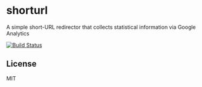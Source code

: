 # shorturl

A simple short-URL redirector that collects statistical information via Google Analytics

[![Build Status](https://travis-ci.org/zhuzhuor/shorturl.svg)](https://travis-ci.org/zhuzhuor/shorturl)

## License

MIT
